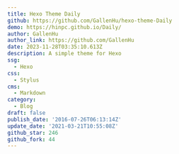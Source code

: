 ```yaml
---
title: Hexo Theme Daily
github: https://github.com/GallenHu/hexo-theme-Daily
demo: https://hinpc.github.io/Daily/
author: GallenHu
author_link: https://github.com/GallenHu
date: 2023-11-28T03:35:10.613Z
description: A simple theme for Hexo
ssg:
  - Hexo
css:
  - Stylus
cms:
  - Markdown
category:
  - Blog
draft: false
publish_date: '2016-07-26T06:13:14Z'
update_date: '2021-03-21T10:55:08Z'
github_star: 246
github_fork: 44
---
```

